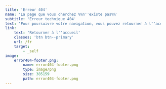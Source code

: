 ```yaml
---
title: 'Erreur 404'
name: 'La page que vous cherchez %%n''existe pas%%'
subtitle: 'Erreur technique 404'
text: 'Pour poursuivre votre navigation, vous pouvez retourner à l''accueil'
link:
    text: 'Retourner à l''accueil'
    classes: 'btn btn--primary'
    url: /fr
    target:
        - _self
image:
    error404-footer.png:
        name: error404-footer.png
        type: image/png
        size: 385159
        path: error404-footer.png
---
```


